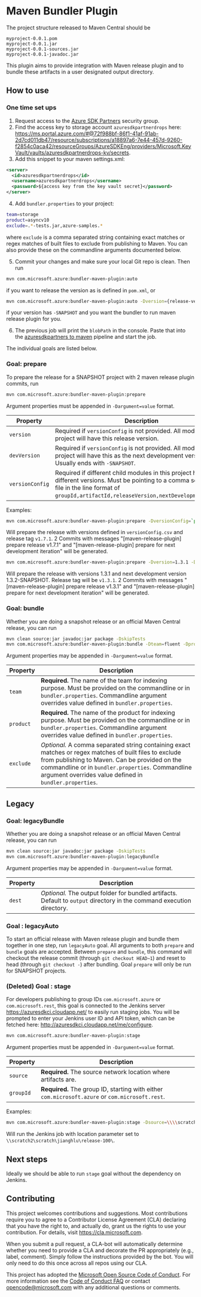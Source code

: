 
# Maven Bundler Plugin

The project structure released to Maven Central should be 

```
myproject-0.0.1.pom
myproject-0.0.1.jar
myproject-0.0.1-sources.jar
myproject-0.0.1-javadoc.jar
```

This plugin aims to provide integration with Maven release plugin and to bundle these artifacts in a user designated output directory.

## How to use

### One time set ups

1. Request access to the [Azure SDK Partners](https://idweb/identitymanagement/aspx/groups/MyGroups.aspx?popupFromClipboard=https%3A%2F%2Fidweb%2Fidentitymanagement%2Faspx%2FGroups%2FEditGroup.aspx%3Fid%3D319a0a39-4c37-4791-ada5-2b390fedac52) security group. 
2. Find the access key to storage account `azuresdkpartnerdrops` here: https://ms.portal.azure.com/#@72f988bf-86f1-41af-91ab-2d7cd011db47/resource/subscriptions/a18897a6-7e44-457d-9260-f2854c0aca42/resourceGroups/AzureSDKEng/providers/Microsoft.KeyVault/vaults/azuresdkpartnerdrops-kv/secrets.
3. Add this snippet to your maven settings.xml:

```xml
<server>
  <id>azuresdkpartnerdrops</id>
  <username>azuresdkpartnerdrops</username>
  <password>${access key from the key vault secret}</password>
</server>
```

4. Add `bundler.properties` to your project:
```bash
team=storage
product=asyncv10
exclude=.*-tests.jar,azure-samples.*
```

where `exclude` is a comma separated string containing exact matches or regex matches of built files to exclude from publishing to Maven. You can also provide these on the commandline arguments documented below.

5. Commit your changes and make sure your local Git repo is clean. Then run

```bash
mvn com.microsoft.azure:bundler-maven-plugin:auto
```

if you want to release the version as is defined in `pom.xml`, or

```bash
mvn com.microsoft.azure:bundler-maven-plugin:auto -Dversion={release-version} -DdevVersion={next-dev-version}
```

if your version has `-SNAPSHOT` and you want the bundler to run maven release plugin for you.

6. The previous job will print the `blobPath` in the console. Paste that into the [azuresdkpartners to maven](https://dev.azure.com/azure-sdk/internal/_release?definitionId=6) pipeline and start the job.

The individual goals are listed below.

### Goal: prepare

To prepare the release for a SNAPSHOT project with 2 maven release plugin commits, run
```bash
mvn com.microsoft.azure:bundler-maven-plugin:prepare
```
Argument properties must be appended in `-Dargument=value` format.

| Property | Description |
|----------|-------------|
| `version` | Required if `versionConfig` is not provided. All modules in the project will have this release version. |
| `devVersion` | Required if `versionConfig` is not provided. All modules in the project will have this as the next development version. Usually ends with `-SNAPSHOT`. |
| `versionConfig` | Required if different child modules in this project have different versions. Must be pointing to a comma separated file in the line format of `groupId,artifactId,releaseVersion,nextDevelopmentVersion`. |
 
Examples:
```bash
mvn com.microsoft.azure:bundler-maven-plugin:prepare -DversionConfig=`pwd`/versionConfig.csv
```
Will prepare the release with versions defined in `versionConfig.csv` and release tag `v1.7.1`. 2 Commits with messages "[maven-release-plugin] prepare release v1.7.1" and "[maven-release-plugin] prepare for next development iteration" will be generated.

```bash
mvn com.microsoft.azure:bundler-maven-plugin:prepare -Dversion=1.3.1 -DdevVersion=1.3.2-SNAPSHOT
```
Will prepare the release with versions 1.3.1 and next development version 1.3.2-SNAPSHOT. Release tag will be `v1.3.1`. 2 Commits with messages "[maven-release-plugin] prepare release v1.3.1" and "[maven-release-plugin] prepare for next development iteration" will be generated.

### Goal: bundle

Whether you are doing a snapshot release or an official Maven Central release, you can run

```bash
mvn clean source:jar javadoc:jar package -DskipTests
mvn com.microsoft.azure:bundler-maven-plugin:bundle -Dteam=fluent -Dproduct=network-2018-12-01
```

Argument properties may be appended in `-Dargument=value` format.

| Property | Description |
|----------|-------------|
| `team` | **Required.** The name of the team for indexing purpose. Must be provided on the commandline or in `bundler.properties`. Commandline argument overrides value defined in `bundler.properties`.|
| `product` | **Required.** The name of the product for indexing purpose. Must be provided on the commandline or in `bundler.properties`. Commandline argument overrides value defined in `bundler.properties`. |
| `exclude` | *Optional.* A comma separated string containing exact matches or regex matches of built files to exclude from publishing to Maven. Can be provided on the commandline or in `bundler.properties`. Commandline argument overrides value defined in `bundler.properties`. |

## Legacy

### Goal: legacyBundle

Whether you are doing a snapshot release or an official Maven Central release, you can run

```bash
mvn clean source:jar javadoc:jar package -DskipTests
mvn com.microsoft.azure:bundler-maven-plugin:legacyBundle
```

Argument properties may be appended in `-Dargument=value` format.

| Property | Description |
|----------|-------------|
| `dest` | *Optional.* The output folder for bundled artifacts. Default to `output` directory in the command execution directory. |

### Goal : legacyAuto

To start an official release with Maven release plugin and bundle them together in one step, run `legacyAuto` goal. All arguments to both `prepare` and `bundle` goals are accepted. Between `prepare` and `bundle`, this command will checkout the release commit (through `git checkout HEAD~1`) and reset to head (through `git checkout -`) after bundling. Goal `prepare` will only be run for SNAPSHOT projects.

### (Deleted) Goal : stage

For developers publishing to group IDs `com.microsoft.azure` or `com.microsoft.rest`, this goal is connected to the Jenkins server https://azuresdkci.cloudapp.net/ to easily run staging jobs. You will be prompted to enter your Jenkins user ID and API token, which can be fetched here: http://azuresdkci.cloudapp.net/me/configure.

```bash
mvn com.microsoft.azure:bundler-maven-plugin:stage
```

Argument properties must be appended in `-Dargument=value` format.

| Property | Description |
|----------|-------------|
| `source` | **Required.** The source network location where artifacts are. |
| `groupId` | **Required.** The group ID, starting with either `com.microsoft.azure` or `com.microsoft.rest`. |

Examples:
```bash
mvn com.microsoft.azure:bundler-maven-plugin:stage -Dsource=\\\\scratch2\\scratch\\jianghlu\\release-100 -DgroupId=com.microsoft.azure
```
Will run the Jenkins job with location parameter set to `\\scratch2\scratch\jianghlu\release-100\`.

## Next steps
Ideally we should be able to run `stage` goal without the dependency on Jenkins.

##  Contributing

This project welcomes contributions and suggestions.  Most contributions require you to agree to a
Contributor License Agreement (CLA) declaring that you have the right to, and actually do, grant us
the rights to use your contribution. For details, visit https://cla.microsoft.com.

When you submit a pull request, a CLA-bot will automatically determine whether you need to provide
a CLA and decorate the PR appropriately (e.g., label, comment). Simply follow the instructions
provided by the bot. You will only need to do this once across all repos using our CLA.

This project has adopted the [Microsoft Open Source Code of Conduct](https://opensource.microsoft.com/codeofconduct/).
For more information see the [Code of Conduct FAQ](https://opensource.microsoft.com/codeofconduct/faq/) or
contact [opencode@microsoft.com](mailto:opencode@microsoft.com) with any additional questions or comments.
